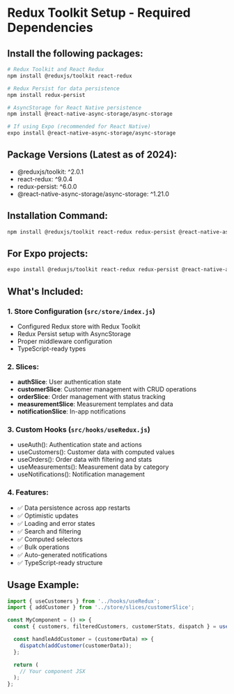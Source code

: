 # Redux Toolkit Setup - Required Dependencies

## Install the following packages:

```bash
# Redux Toolkit and React Redux
npm install @reduxjs/toolkit react-redux

# Redux Persist for data persistence
npm install redux-persist

# AsyncStorage for React Native persistence
npm install @react-native-async-storage/async-storage

# If using Expo (recommended for React Native)
expo install @react-native-async-storage/async-storage
```

## Package Versions (Latest as of 2024):

- @reduxjs/toolkit: ^2.0.1
- react-redux: ^9.0.4
- redux-persist: ^6.0.0
- @react-native-async-storage/async-storage: ^1.21.0

## Installation Command:

```bash
npm install @reduxjs/toolkit react-redux redux-persist @react-native-async-storage/async-storage
```

## For Expo projects:

```bash
expo install @reduxjs/toolkit react-redux redux-persist @react-native-async-storage/async-storage
```

## What's Included:

### 1. Store Configuration (`src/store/index.js`)

- Configured Redux store with Redux Toolkit
- Redux Persist setup with AsyncStorage
- Proper middleware configuration
- TypeScript-ready types

### 2. Slices:

- **authSlice**: User authentication state
- **customerSlice**: Customer management with CRUD operations
- **orderSlice**: Order management with status tracking
- **measurementSlice**: Measurement templates and data
- **notificationSlice**: In-app notifications

### 3. Custom Hooks (`src/hooks/useRedux.js`)

- useAuth(): Authentication state and actions
- useCustomers(): Customer data with computed values
- useOrders(): Order data with filtering and stats
- useMeasurements(): Measurement data by category
- useNotifications(): Notification management

### 4. Features:

- ✅ Data persistence across app restarts
- ✅ Optimistic updates
- ✅ Loading and error states
- ✅ Search and filtering
- ✅ Computed selectors
- ✅ Bulk operations
- ✅ Auto-generated notifications
- ✅ TypeScript-ready structure

## Usage Example:

```javascript
import { useCustomers } from '../hooks/useRedux';
import { addCustomer } from '../store/slices/customerSlice';

const MyComponent = () => {
  const { customers, filteredCustomers, customerStats, dispatch } = useCustomers();

  const handleAddCustomer = (customerData) => {
    dispatch(addCustomer(customerData));
  };

  return (
    // Your component JSX
  );
};
```
